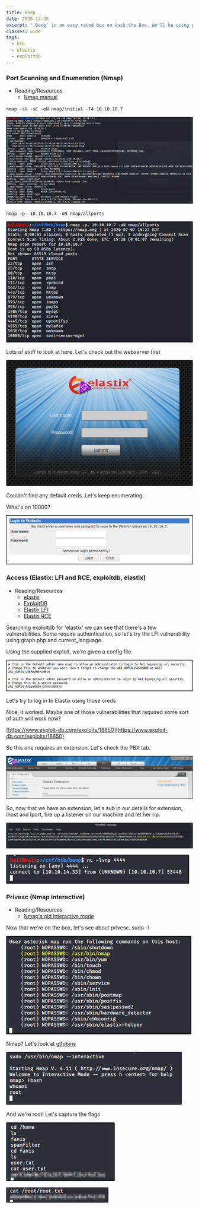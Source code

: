 ```yaml
---
title: Beep
date: 2020-12-28
excerpt: "'Beep' is an easy rated box on Hack the Box. We'll be using public exploits from exploit DB to exploit both LFI and RCE on an old version of Elastix. Once we're in the box we'll abuse an outdated version of Nmap to escalate our privileges."
classes: wide
tags:
  - htb
  - elastix
  - exploitdb
---
```




### Port Scanning and Enumeration (Nmap)
* Reading/Resources
  * [Nmap manual](https://nmap.org/book/man.html)

`nmap -sV -sC -oN nmap/initial -T4 10.10.10.7`


![img](/assets/images/htb/beep/4.png)

`nmap -p- 10.10.10.7 -oN nmap/allports`

![img](/assets/images/htb/beep/10.png)

Lots of stuff to look at here. Let's check out the webserver first


![img](/assets/images/htb/beep/11.png)


Couldn't find any default creds. Let's keep enumerating.

What's on 10000?


![img](/assets/images/htb/beep/2.png)


### Access (Elastix: LFI and RCE, exploitdb, elastix)
* Reading/Resources
  * [elastix](https://www.elastix.org/)
  * [ExploitDB](https://www.exploit-db.com/)
  * [Elastix LFI](https://www.exploit-db.com/exploits/37637)
  * [Elastix RCE](https://www.exploit-db.com/exploits/18650)
  
  
Searching exploitdb for 'elastix' we can see that there's a few vulnerabilities. Some require authentication, so let's try the LFI vulnerability using graph.php and current_language.  

Using the supplied exploit, we're given a config file


![img](/assets/images/htb/beep/6.png)

Let's try to log in to Elastix using those creds


Nice, it worked. Maybe one of those vulnerabilities that required some sort of auth will work now?



[https://www.exploit-db.com/exploits/18650](https://www.exploit-db.com/exploits/18650)



So this one requires an extension. Let's check the PBX tab.



![img](/assets/images/htb/beep/1.png)


So, now that we have an extension, let's sub in our details for extension, lhost and lport, fire up a listener on our machine and let her rip.



![img](/assets/images/htb/beep/7.png)


![img](/assets/images/htb/beep/5.png)

### Privesc (Nmap interactive)
* Reading/Resources
  * [Nmap's old Interactive mode](https://gtfobins.github.io/gtfobins/nmap/#sudo)

Now that we're on the box, let's see about privesc. sudo -l


![img](/assets/images/htb/beep/3.png)


Nmap? Let's look at [gtfobins](https://gtfobins.github.io/gtfobins/nmap/#sudo)



![img](/assets/images/htb/beep/8.png)


And we're root! Let's capture the flags



![img](/assets/images/htb/beep/9.png)


![img](/assets/images/htb/beep/0.png)
